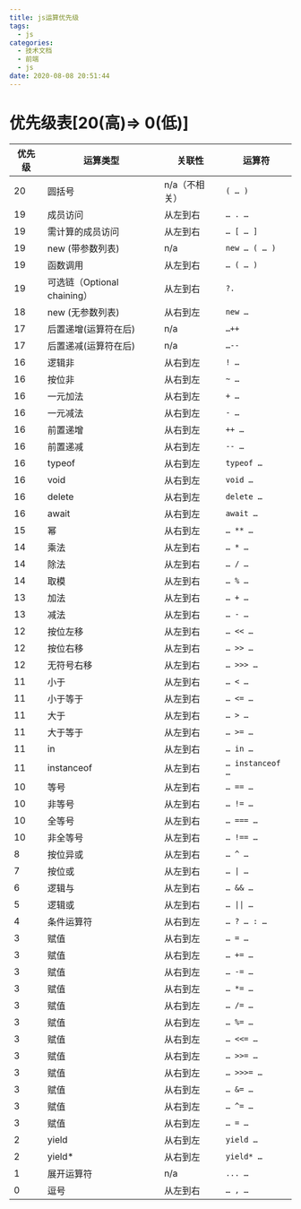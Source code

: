 ```yaml
---
title: js运算优先级
tags:
  - js
categories:
  - 技术文档
  - 前端
  - js
date: 2020-08-08 20:51:44
---
```


# 优先级表[20(高)=> 0(低)]

| 优先级 | 运算类型                    | 关联性        | 运算符           |
| ------ | --------------------------- | ------------- | ---------------- |
| 20     | 圆括号                      | n/a（不相关） | `( … )`          |
| 19     | 成员访问                    | 从左到右      | `… . …`          |
| 19     | 需计算的成员访问            | 从左到右      | `… [ … ]`        |
| 19     | new (带参数列表)            | n/a           | `new … ( … )`    |
| 19     | 函数调用                    | 从左到右      | `… ( … )`        |
| 19     | 可选链（Optional chaining） | 从左到右      | `?.`             |
| 18     | new (无参数列表)            | 从右到左      | `new …`          |
| 17     | 后置递增(运算符在后)        | n/a           | `…++`            |
| 17     | 后置递减(运算符在后)        | n/a           | `…--  `          |
| 16     | 逻辑非                      | 从右到左      | `! …`            |
| 16     | 按位非                      | 从右到左      | `~ …`            |
| 16     | 一元加法                    | 从右到左      | `+ …`            |
| 16     | 一元减法                    | 从右到左      | `- …`            |
| 16     | 前置递增                    | 从右到左      | `++ …`           |
| 16     | 前置递减                    | 从右到左      | `-- …`           |
| 16     | typeof                      | 从右到左      | `typeof …`       |
| 16     | void                        | 从右到左      | `void …`         |
| 16     | delete                      | 从右到左      | `delete …`       |
| 16     | await                       | 从右到左      | `await …`        |
| 15     | 幂                          | 从右到左      | `… ** …`         |
| 14     | 乘法                        | 从左到右      | `… * … `         |
| 14     | 除法                        | 从左到右      | `… / … `         |
| 14     | 取模                        | 从左到右      | `… % …`          |
| 13     | 加法                        | 从左到右      | `… + …`          |
| 13     | 减法                        | 从左到右      | `… - …`          |
| 12     | 按位左移                    | 从左到右      | `… << …`         |
| 12     | 按位右移                    | 从左到右      | `… >> …`         |
| 12     | 无符号右移                  | 从左到右      | `… >>> …`        |
| 11     | 小于                        | 从左到右      | `… < …`          |
| 11     | 小于等于                    | 从左到右      | `… <= …`         |
| 11     | 大于                        | 从左到右      | `… > …`          |
| 11     | 大于等于                    | 从左到右      | `… >= …`         |
| 11     | in                          | 从左到右      | `… in …`         |
| 11     | instanceof                  | 从左到右      | `… instanceof …` |
| 10     | 等号                        | 从左到右      | `… == …`         |
| 10     | 非等号                      | 从左到右      | `… != …`         |
| 10     | 全等号                      | 从左到右      | `… === …`        |
| 10     | 非全等号                    | 从左到右      | `… !== …`        |
| 8      | 按位异或                    | 从左到右      | `… ^ …`          |
| 7      | 按位或                      | 从左到右      | `… \| …`         |
| 6      | 逻辑与                      | 从左到右      | `… && …`         |
| 5      | 逻辑或                      | 从左到右      | `… \|\| …`       |
| 4      | 条件运算符                  | 从右到左      | `… ? … : …`      |
| 3      | 赋值                        | 从右到左      | `… = …`          |
| 3      | 赋值                        | 从右到左      | `… += …`         |
| 3      | 赋值                        | 从右到左      | `… -= …`         |
| 3      | 赋值                        | 从右到左      | `… *= …`         |
| 3      | 赋值                        | 从右到左      | `… /= …`         |
| 3      | 赋值                        | 从右到左      | `… %= …`         |
| 3      | 赋值                        | 从右到左      | `… <<= …`        |
| 3      | 赋值                        | 从右到左      | `… >>= …`        |
| 3      | 赋值                        | 从右到左      | `… >>>= …`       |
| 3      | 赋值                        | 从右到左      | `… &= …`         |
| 3      | 赋值                        | 从右到左      | `… ^= …`         |
| 3      | 赋值                        | 从右到左      | `… = …`          |
| 2      | yield                       | 从右到左      | `yield …`        |
| 2      | yield*                      | 从右到左      | `yield* …`       |
| 1      | 展开运算符                  | n/a           | `... …`          |
| 0      | 逗号                        | 从左到右      | `… , …`          |